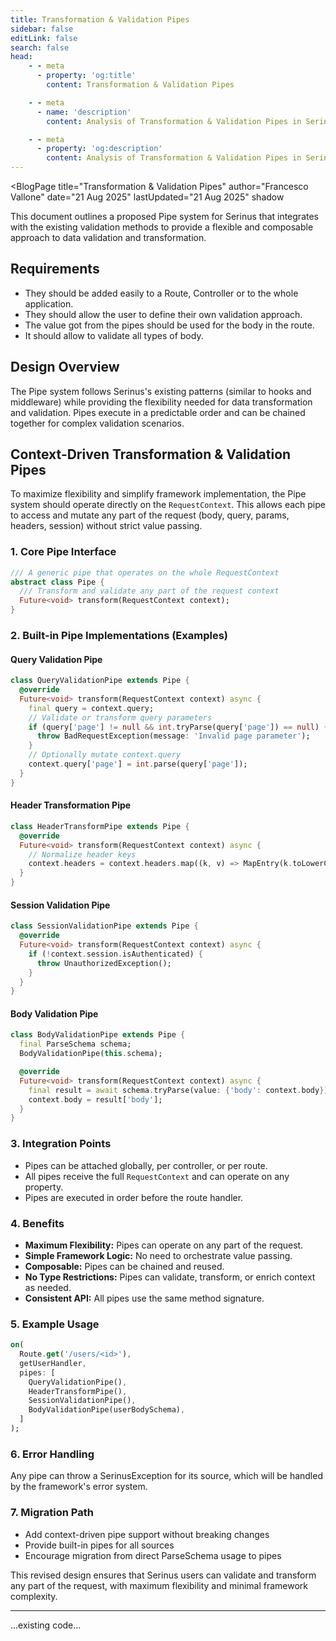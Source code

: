 ```yaml
---
title: Transformation & Validation Pipes
sidebar: false
editLink: false
search: false
head:
    - - meta
      - property: 'og:title'
        content: Transformation & Validation Pipes

    - - meta
      - name: 'description'
        content: Analysis of Transformation & Validation Pipes in Serinus

    - - meta
      - property: 'og:description'
        content: Analysis of Transformation & Validation Pipes in Serinus
---
```

<script setup>
	import BlogPage from '../../components/blog_page.vue'
</script>

<BlogPage
	title="Transformation & Validation Pipes"
	author="Francesco Vallone"
	date="21 Aug 2025"
  lastUpdated="21 Aug 2025"
	shadow
>

This document outlines a proposed Pipe system for Serinus that integrates with the existing validation methods to provide a flexible and composable approach to data validation and transformation.

## Requirements

- They should be added easily to a Route, Controller or to the whole application.
- They should allow the user to define their own validation approach.
- The value got from the pipes should be used for the body in the route.
- It should allow to validate all types of body.

## Design Overview

The Pipe system follows Serinus's existing patterns (similar to hooks and middleware) while providing the flexibility needed for data transformation and validation. Pipes execute in a predictable order and can be chained together for complex validation scenarios.

## Context-Driven Transformation & Validation Pipes

To maximize flexibility and simplify framework implementation, the Pipe system should operate directly on the `RequestContext`. This allows each pipe to access and mutate any part of the request (body, query, params, headers, session) without strict value passing.

### 1. Core Pipe Interface

```dart
/// A generic pipe that operates on the whole RequestContext
abstract class Pipe {
  /// Transform and validate any part of the request context
  Future<void> transform(RequestContext context);
}
```

### 2. Built-in Pipe Implementations (Examples)

#### Query Validation Pipe
```dart
class QueryValidationPipe extends Pipe {
  @override
  Future<void> transform(RequestContext context) async {
    final query = context.query;
    // Validate or transform query parameters
    if (query['page'] != null && int.tryParse(query['page']) == null) {
      throw BadRequestException(message: 'Invalid page parameter');
    }
    // Optionally mutate context.query
    context.query['page'] = int.parse(query['page']);
  }
}
```

#### Header Transformation Pipe
```dart
class HeaderTransformPipe extends Pipe {
  @override
  Future<void> transform(RequestContext context) async {
    // Normalize header keys
    context.headers = context.headers.map((k, v) => MapEntry(k.toLowerCase(), v));
  }
}
```

#### Session Validation Pipe
```dart
class SessionValidationPipe extends Pipe {
  @override
  Future<void> transform(RequestContext context) async {
    if (!context.session.isAuthenticated) {
      throw UnauthorizedException();
    }
  }
}
```

#### Body Validation Pipe
```dart
class BodyValidationPipe extends Pipe {
  final ParseSchema schema;
  BodyValidationPipe(this.schema);

  @override
  Future<void> transform(RequestContext context) async {
    final result = await schema.tryParse(value: {'body': context.body});
    context.body = result['body'];
  }
}
```

### 3. Integration Points

- Pipes can be attached globally, per controller, or per route.
- All pipes receive the full `RequestContext` and can operate on any property.
- Pipes are executed in order before the route handler.

### 4. Benefits

- **Maximum Flexibility:** Pipes can operate on any part of the request.
- **Simple Framework Logic:** No need to orchestrate value passing.
- **Composable:** Pipes can be chained and reused.
- **No Type Restrictions:** Pipes can validate, transform, or enrich context as needed.
- **Consistent API:** All pipes use the same method signature.

### 5. Example Usage

```dart
on(
  Route.get('/users/<id>'),
  getUserHandler,
  pipes: [
    QueryValidationPipe(),
    HeaderTransformPipe(),
    SessionValidationPipe(),
    BodyValidationPipe(userBodySchema),
  ]
);
```

### 6. Error Handling

Any pipe can throw a SerinusException for its source, which will be handled by the framework's error system.

### 7. Migration Path

- Add context-driven pipe support without breaking changes
- Provide built-in pipes for all sources
- Encourage migration from direct ParseSchema usage to pipes

This revised design ensures that Serinus users can validate and transform any part of the request, with maximum flexibility and minimal framework complexity.

---

...existing code...
```